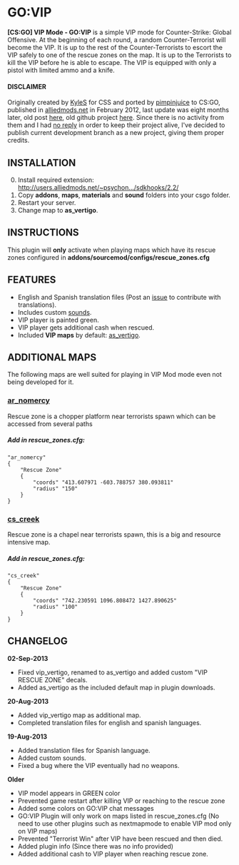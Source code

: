 GO:VIP
=====

 **[CS:GO] VIP Mode - GO:VIP** is a simple VIP mode for Counter-Strike: Global Offensive. At the beginning of each round, a random Counter-Terrorist will become the VIP. It is up to the rest of the Counter-Terrorists to escort the VIP safely to one of the rescue zones on the map. It is up to the Terrorists to kill the VIP before he is able to escape. The VIP is equipped with only a pistol with limited ammo and a knife.

#### DISCLAIMER
Originally created by <a href="https://github.com/KyleSanderson">KyleS</a> for CSS and ported by <a href="https://github.com/AnthonyIacono">pimpinjuice</a> to CS:GO, published in <a href="http://alliedmods.net">alliedmods.net</a> in February 2012, last update was eight months later, old post <a href="http://forums.alliedmods.net/showthread.php?t=188953">here</a>, old github project <a href="https://github.com/AnthonyIacono/GOVIP">here</a>.
Since there is no activity from them and I had <a href="https://github.com/AnthonyIacono/GOVIP/issues/1">no reply</a> in order to keep their project alive, I've decided to publish current development branch as a new project, giving them proper credits.

## INSTALLATION
0. Install required extension: http://users.alliedmods.net/~psychon.../sdkhooks/2.2/
1. Copy **addons**, **maps**, **materials** and **sound** folders into your csgo folder.
2. Restart your server.
3. Change map to **as_vertigo**.

## INSTRUCTIONS
This plugin will **only** activate when playing maps which have its rescue zones configured in **addons/sourcemod/configs/rescue_zones.cfg**

## FEATURES
* English and Spanish translation files (Post an <a href="https://github.com/Theadd/govip/issues">issue</a> to contribute with translations).
* Includes custom <a href="https://github.com/Theadd/govip/tree/master/sound/govip">sounds</a>.
* VIP player is painted green.
* VIP player gets additional cash when rescued.
* Included **VIP maps** by default: <a href="http://csgo.gamebanana.com/maps/175986">as_vertigo</a>.

## ADDITIONAL MAPS
The following maps are well suited for playing in VIP Mod mode even not being developed for it.

### <a href="http://csgo.gamebanana.com/maps/169201">ar_nomercy</a>
Rescue zone is a chopper platform near terrorists spawn which can be accessed from several paths
##### Add in rescue_zones.cfg:

    "ar_nomercy"
    {
        "Rescue Zone"
        {
            "coords" "413.607971 -603.788757 380.093811"
            "radius" "150"
        }
    }

### <a href="http://csgo.gamebanana.com/maps/171236">cs_creek</a>
Rescue zone is a chapel near terrorists spawn, this is a big and resource intensive map.
##### Add in rescue_zones.cfg:

    "cs_creek"
    {
    	"Rescue Zone"
    	{
    		"coords" "742.230591 1096.808472 1427.890625"
    		"radius" "100"
    	}
    }

## CHANGELOG
**02-Sep-2013**
* Fixed vip\_vertigo, renamed to as_vertigo and added custom "VIP RESCUE ZONE" decals.
* Added as_vertigo as the included default map in plugin downloads.

**20-Aug-2013**
* Added vip_vertigo map as additional map.
* Completed translation files for english and spanish languages.

**19-Aug-2013**
* Added translation files for Spanish language.
* Added custom sounds.
* Fixed a bug where the VIP eventually had no weapons.

**Older**
* VIP model appears in GREEN color
* Prevented game restart after killing VIP or reaching to the rescue zone
* Added some colors on GO:VIP chat messages
* GO:VIP Plugin will only work on maps listed in rescue_zones.cfg (No need to use other plugins such as nextmapmode to enable VIP mod only on VIP maps)
* Prevented "Terrorist Win" after VIP have been rescued and then died.
* Added plugin info (Since there was no info provided)
* Added additional cash to VIP player when reaching rescue zone.
